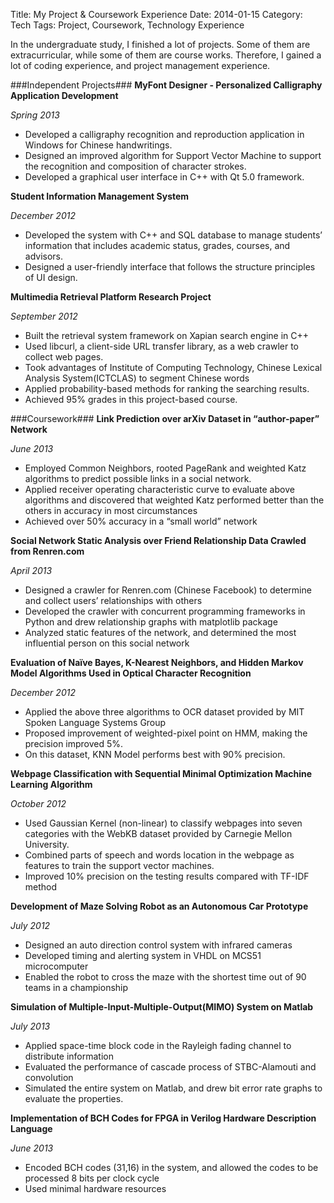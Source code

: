 Title: My Project & Coursework Experience
Date: 2014-01-15
Category: Tech
Tags: Project, Coursework, Technology Experience

In the undergraduate study, I finished a lot of projects. Some of them are extracurricular, while some of them are course works. Therefore, I gained a lot of coding experience, and project management experience.

###Independent Projects###
**MyFont Designer - Personalized Calligraphy Application Development**

*Spring 2013*

- Developed a calligraphy recognition and reproduction application in Windows for Chinese handwritings.- Designed an improved algorithm for Support Vector Machine to support the recognition and composition of character strokes.- Developed a graphical user interface in C++ with Qt 5.0 framework.
**Student Information Management System**
*December 2012*
- Developed the system with C++ and SQL database to manage students’ information that includes academic status, grades, courses, and advisors.- Designed a user-friendly interface that follows the structure principles of UI design.
**Multimedia Retrieval Platform Research Project**
*September 2012*
- Built the retrieval system framework on Xapian search engine in C++- Used libcurl, a client-side URL transfer library, as a web crawler to collect webpages.- Took advantages of Institute of Computing Technology, Chinese Lexical AnalysisSystem(ICTCLAS) to segment Chinese words- Applied probability-based methods for ranking the searching results.- Achieved 95% grades in this project-based course.
###Coursework###
**Link Prediction over arXiv Dataset in “author-paper” Network**

*June 2013*

- Employed Common Neighbors, rooted PageRank and weighted Katz algorithms to predict possible links in a social network.- Applied receiver operating characteristic curve to evaluate above algorithms and discovered that weighted Katz performed better than the others in accuracy in most circumstances- Achieved over 50% accuracy in a “small world” network**Social Network Static Analysis over Friend Relationship Data Crawled from Renren.com**
*April 2013*
- Designed a crawler for Renren.com (Chinese Facebook) to determine and collect users’ relationships with others- Developed the crawler with concurrent programming frameworks in Python and drew relationship graphs with matplotlib package- Analyzed static features of the network, and determined the most influential person on this social network
**Evaluation of Naïve Bayes, K-Nearest Neighbors, and Hidden Markov Model Algorithms Used in Optical Character Recognition**
*December 2012*
- Applied the above three algorithms to OCR dataset provided by MIT Spoken Language Systems Group- Proposed improvement of weighted-pixel point on HMM, making the precision improved 5%.- On this dataset, KNN Model performs best with 90% precision.
**Webpage Classification with Sequential Minimal Optimization Machine Learning Algorithm**
*October 2012*
- Used Gaussian Kernel (non-linear) to classify webpages into seven categories with the WebKB dataset provided by Carnegie Mellon University.- Combined parts of speech and words location in the webpage as features to train the support vector machines.- Improved 10% precision on the testing results compared with TF-IDF method
**Development of Maze Solving Robot as an Autonomous Car Prototype**
*July 2012*
- Designed an auto direction control system with infrared cameras- Developed timing and alerting system in VHDL on MCS51 microcomputer- Enabled the robot to cross the maze with the shortest time out of 90 teams in a championship
**Simulation of Multiple-Input-Multiple-Output(MIMO) System on Matlab**
*July 2013*
- Applied space-time block code in the Rayleigh fading channel to distribute information- Evaluated the performance of cascade process of STBC-Alamouti and convolution- Simulated the entire system on Matlab, and drew bit error rate graphs to evaluate the properties.
**Implementation of BCH Codes for FPGA in Verilog Hardware Description Language**
*June 2013*
- Encoded BCH codes (31,16) in the system, and allowed the codes to be processed 8 bits per clock cycle- Used minimal hardware resources